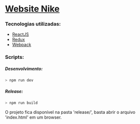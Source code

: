 # [Website Nike](https://leaopedro.github.io/RV-test/release/)

### Tecnologias utilizadas:
- [ReactJS](https://facebook.github.io/react/)
- [Redux](http://redux.js.org/)
- [Webpack](https://webpack.github.io/)

### Scripts:

##### Desenvolvimento:
```bash
> npm run dev
```

##### Release:
```bash
> npm run build
```
O projeto fica disponível na pasta 'release/', basta abrir o arquivo 'index.html' em um browser.

